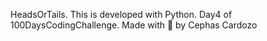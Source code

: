HeadsOrTails. This is developed with Python. Day4 of 100DaysCodingChallenge. Made with 💖 by Cephas Cardozo